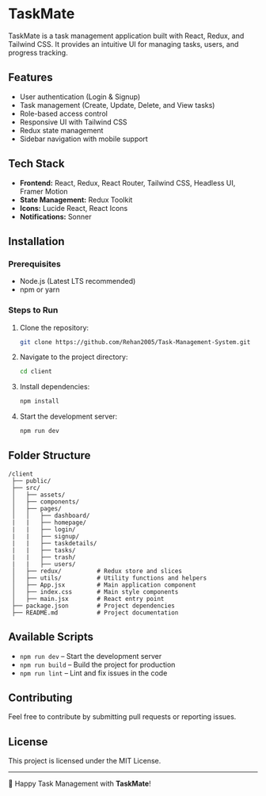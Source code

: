 # TaskMate

TaskMate is a task management application built with React, Redux, and Tailwind CSS. It provides an intuitive UI for managing tasks, users, and progress tracking.

## Features
- User authentication (Login & Signup)
- Task management (Create, Update, Delete, and View tasks)
- Role-based access control
- Responsive UI with Tailwind CSS
- Redux state management
- Sidebar navigation with mobile support

## Tech Stack
- **Frontend:** React, Redux, React Router, Tailwind CSS, Headless UI, Framer Motion
- **State Management:** Redux Toolkit
- **Icons:** Lucide React, React Icons
- **Notifications:** Sonner

## Installation

### Prerequisites
- Node.js (Latest LTS recommended)
- npm or yarn

### Steps to Run
1. Clone the repository:
   ```sh
   git clone https://github.com/Rehan2005/Task-Management-System.git
   ```
2. Navigate to the project directory:
   ```sh
   cd client
   ```
3. Install dependencies:
   ```sh
   npm install
   ```
4. Start the development server:
   ```sh
   npm run dev
   ```

## Folder Structure
```
/client
 ├── public/             
 ├── src/
 │   ├── assets/         
 │   ├── components/           
 │   ├── pages/          
 │   │   ├── dashboard/  
 |   |   ├── homepage/   
 |   |   ├── login/      
 |   |   ├── signup/     
 |   |   ├── taskdetails/
 |   |   ├── tasks/      
 |   |   ├── trash/   
 |   |   ├── users/   
 │   ├── redux/          # Redux store and slices
 │   ├── utils/          # Utility functions and helpers
 │   ├── App.jsx         # Main application component
 │   ├── index.css       # Main style components
 │   ├── main.jsx        # React entry point
 ├── package.json        # Project dependencies
 ├── README.md           # Project documentation
```

## Available Scripts
- `npm run dev` – Start the development server
- `npm run build` – Build the project for production
- `npm run lint` – Lint and fix issues in the code

## Contributing
Feel free to contribute by submitting pull requests or reporting issues.

## License
This project is licensed under the MIT License.

---

🚀 Happy Task Management with **TaskMate**!
